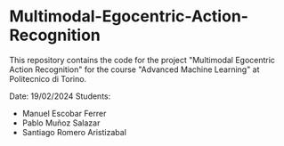 # Multimodal-Egocentric-Action-Recognition
This repository contains the code for the project "Multimodal Egocentric Action Recognition" for the course "Advanced Machine Learning" at Politecnico di Torino. 

Date: 19/02/2024
Students:
- Manuel Escobar Ferrer
- Pablo Muñoz Salazar
- Santiago Romero Aristizabal
